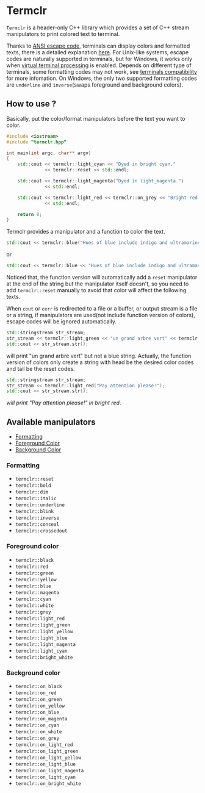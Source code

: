 # Termclr

`Termclr` is a header-only C++ library which provides a set of C++ stream manipulators to print colored text to terminal.

Thanks to [ANSI escape code](https://en.wikipedia.org/wiki/ANSI_escape_code#Colors), terminals can display colors and formatted texts, there is a detailed explanation [here](https://misc.flogisoft.com/bash/tip_colors_and_formatting). For Unix-like systems, escape codes are naturally supported in terminals, but for Windows, it works only when [virtual terminal processing](https://docs.microsoft.com/en-us/windows/console/console-virtual-terminal-sequences#Text_Formatting) is enabled. Depends on different type of terminals, some formatting codes may not work, see [terminals compatibility](https://misc.flogisoft.com/bash/tip_colors_and_formatting#Terminals-compatibility) for more infomation. On Windows, the only two supported formatting codes are `underline` and `inverse`(swaps foreground and background colors).

## How to use ?

Basically, put the color/format manipulators before the text you want to color.

```c++
#include <iostream>
#include "termclr.hpp"

int main(int argc, char** argv)
{
    std::cout << termclr::light_cyan << "Dyed in bright cyan."
              << termclr::reset << std::endl;

    std::cout << termclr::light_magenta("Dyed in light_magenta.")
              << std::endl;

    std::cout << termclr::light_red << termclr::on_grey << "Bright red text on grey."
              << std::endl;

    return 0;
}
```

Termclr provides a manipulator and a function to color the text.

```c++
std::cout << termclr::blue("Hues of blue include indigo and ultramarine.");
```

or

```c++
std::cout << termclr::blue << "Hues of blue include indigo and ultramarine." << termclr::reset;
```

Noticed that, the function version will automatically add a `reset` manipulator at the end of the string but the manipulator itself doesn't, so you need to add `termclr::reset` manually to avoid that color will affect the following texts.

When `cout` or `cerr` is redirected to a file or a buffer, or output stream is a file or a string, if manipulators are used(not include function version of colors), escape codes will be ignored automatically.

```c++
std::stringstream str_stream;
str_stream << termclr::light_green << "un grand arbre vert" << termclr::reset;
std::cout << str_stream.str();
```
will print "un grand arbre vert" but not a blue string. Actually, the function version of colors only create a string with head be the desired color codes and tail be the reset codes.

```c++
std::stringstream str_stream;
str_stream << termclr::light_red("Pay attention please!");
std::cout << str_stream.str();
```
*will print "Pay attention please!" in bright red*.

## Available manipulators

+ [Formatting](#formatting)
+ [Foreground Color](#foreground-color)
+ [Background Color](#background-color)

### Formatting

- `termclr::reset`
- `termclr::bold`
- `termclr::dim`
- `termclr::italic`
- `termclr::underline`
- `termclr::blink`
- `termclr::inverse`
- `termclr::conceal`
- `termclr::crossedout`

### Foreground color

- `termclr::black`
- `termclr::red`
- `termclr::green`
- `termclr::yellow`
- `termclr::blue`
- `termclr::magenta`
- `termclr::cyan`
- `termclr::white`
- `termclr::grey`
- `termclr::light_red`
- `termclr::light_green`
- `termclr::light_yellow`
- `termclr::light_blue`
- `termclr::light_magenta`
- `termclr::light_cyan`
- `termclr::bright_white`

### Background color

- `termclr::on_black`
- `termclr::on_red`
- `termclr::on_green`
- `termclr::on_yellow`
- `termclr::on_blue`
- `termclr::on_magenta`
- `termclr::on_cyan`
- `termclr::on_white`
- `termclr::on_grey`
- `termclr::on_light_red`
- `termclr::on_light_green`
- `termclr::on_light_yellow`
- `termclr::on_light_blue`
- `termclr::on_light_magenta`
- `termclr::on_light_cyan`
- `termclr::on_bright_white`
